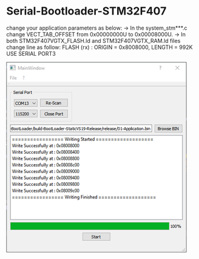 # Serial-Bootloader-STM32F407
change your application parameters as below:  -> In the system_stm***.c change VECT_TAB_OFFSET from 0x00000000U to 0x00008000U.  -> In both STM32F407VGTX_FLASH.ld and STM32F407VGTX_RAM.ld files change line as follow:  FLASH    (rx)    : ORIGIN = 0x8008000,   LENGTH = 992K
USE SERIAL PORT3

![img](https://github.com/MahmoodShabanifard/Serial-Bootloader-STM32F407/blob/main/img2.png)
